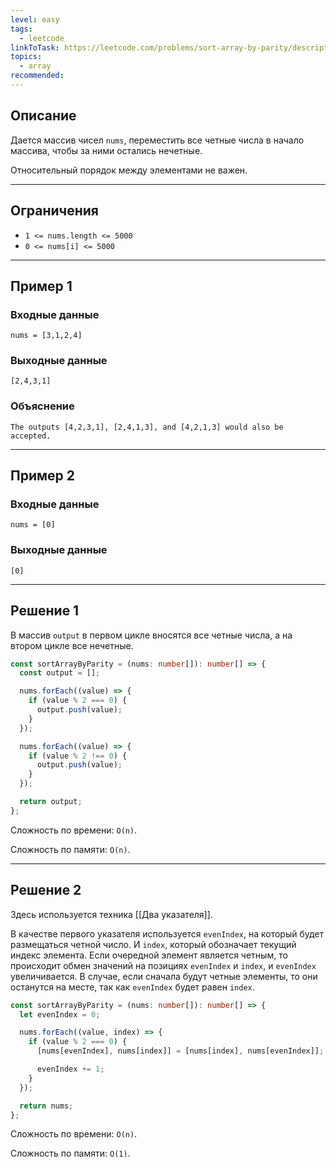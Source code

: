 ```yaml
---
level: easy
tags:
  - leetcode
linkToTask: https://leetcode.com/problems/sort-array-by-parity/description/
topics:
  - array
recommended:
---
```

## Описание

Дается массив чисел `nums`, переместить все четные числа в начало массива, чтобы за ними остались нечетные.

Относительный порядок между элементами не важен.

---
## Ограничения

- `1 <= nums.length <= 5000`
- `0 <= nums[i] <= 5000`

---
## Пример 1

### Входные данные

```
nums = [3,1,2,4]
```
### Выходные данные

```
[2,4,3,1]
```
### Объяснение

```
The outputs [4,2,3,1], [2,4,1,3], and [4,2,1,3] would also be accepted.
```

---
## Пример 2

### Входные данные

```
nums = [0]
```
### Выходные данные

```
[0]
```

---
## Решение 1

В массив `output` в первом цикле вносятся все четные числа, а на втором цикле все нечетные.

```typescript
const sortArrayByParity = (nums: number[]): number[] => {
  const output = [];

  nums.forEach((value) => {
    if (value % 2 === 0) {
      output.push(value);
    }
  });

  nums.forEach((value) => {
    if (value % 2 !== 0) {
      output.push(value);
    }
  });

  return output;
};
```

Сложность по времени: `O(n)`.

Сложность по памяти: `O(n)`.

---
## Решение 2

Здесь используется техника [[Два указателя]].

В качестве первого указателя используется `evenIndex`, на который будет размещаться четной число. И `index`, который обозначает текущий индекс элемента. Если очередной элемент является четным, то происходит обмен значений на позициях `evenIndex` и `index`, и `evenIndex` увеличивается. В случае, если сначала будут четные элементы, то они останутся на месте, так как `evenIndex` будет равен `index`.

```typescript
const sortArrayByParity = (nums: number[]): number[] => {
  let evenIndex = 0;

  nums.forEach((value, index) => {
    if (value % 2 === 0) {
      [nums[evenIndex], nums[index]] = [nums[index], nums[evenIndex]];

      evenIndex += 1;
    }
  });

  return nums;
};
```

Сложность по времени: `O(n)`.

Сложность по памяти: `O(1)`.

